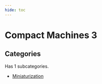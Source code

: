 ```yaml
---
hide: toc
---
```



# Compact Machines 3

## Categories

Has 1 subcategories.

* [Miniaturization](./miniaturization.md)

